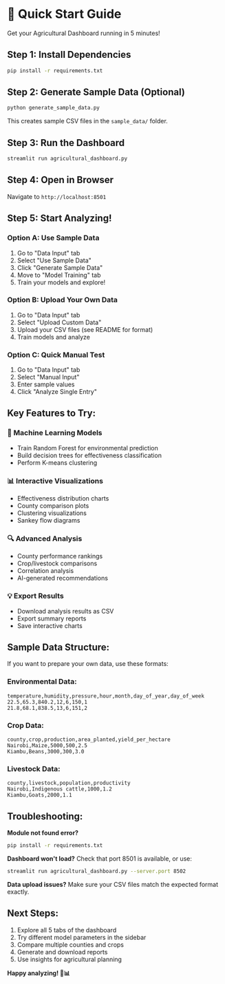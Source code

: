 # 🚀 Quick Start Guide

Get your Agricultural Dashboard running in 5 minutes!

## Step 1: Install Dependencies
```bash
pip install -r requirements.txt
```

## Step 2: Generate Sample Data (Optional)
```bash
python generate_sample_data.py
```
This creates sample CSV files in the `sample_data/` folder.

## Step 3: Run the Dashboard
```bash
streamlit run agricultural_dashboard.py
```

## Step 4: Open in Browser
Navigate to `http://localhost:8501`

## Step 5: Start Analyzing!

### Option A: Use Sample Data
1. Go to "Data Input" tab
2. Select "Use Sample Data"
3. Click "Generate Sample Data"
4. Move to "Model Training" tab
5. Train your models and explore!

### Option B: Upload Your Own Data
1. Go to "Data Input" tab
2. Select "Upload Custom Data"
3. Upload your CSV files (see README for format)
4. Train models and analyze

### Option C: Quick Manual Test
1. Go to "Data Input" tab
2. Select "Manual Input"
3. Enter sample values
4. Click "Analyze Single Entry"

## Key Features to Try:

### 🤖 Machine Learning Models
- Train Random Forest for environmental prediction
- Build decision trees for effectiveness classification
- Perform K-means clustering

### 📊 Interactive Visualizations
- Effectiveness distribution charts
- County comparison plots
- Clustering visualizations
- Sankey flow diagrams

### 🔍 Advanced Analysis
- County performance rankings
- Crop/livestock comparisons
- Correlation analysis
- AI-generated recommendations

### 💡 Export Results
- Download analysis results as CSV
- Export summary reports
- Save interactive charts

## Sample Data Structure:

If you want to prepare your own data, use these formats:

### Environmental Data:
```csv
temperature,humidity,pressure,hour,month,day_of_year,day_of_week
22.5,65.3,840.2,12,6,150,1
21.8,68.1,838.5,13,6,151,2
```

### Crop Data:
```csv
county,crop,production,area_planted,yield_per_hectare
Nairobi,Maize,5000,500,2.5
Kiambu,Beans,3000,300,3.0
```

### Livestock Data:
```csv
county,livestock,population,productivity
Nairobi,Indigenous cattle,1000,1.2
Kiambu,Goats,2000,1.1
```

## Troubleshooting:

**Module not found error?**
```bash
pip install -r requirements.txt
```

**Dashboard won't load?**
Check that port 8501 is available, or use:
```bash
streamlit run agricultural_dashboard.py --server.port 8502
```

**Data upload issues?**
Make sure your CSV files match the expected format exactly.

## Next Steps:
1. Explore all 5 tabs of the dashboard
2. Try different model parameters in the sidebar
3. Compare multiple counties and crops
4. Generate and download reports
5. Use insights for agricultural planning

**Happy analyzing! 🌾📊** 